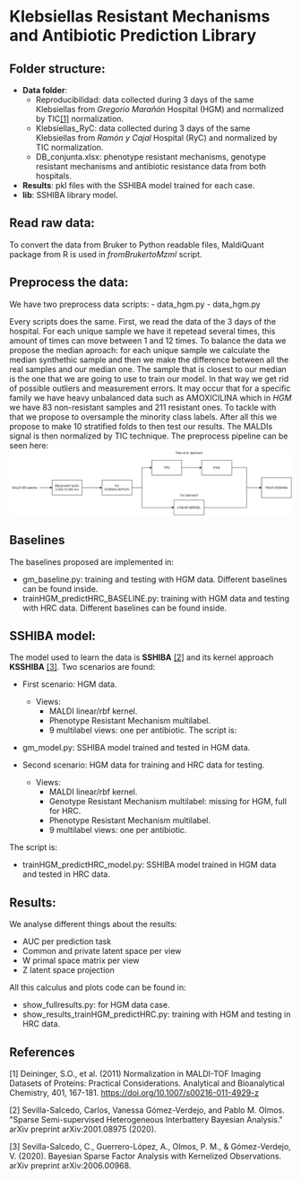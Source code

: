 # Klebsiellas Resistant Mechanisms and Antibiotic Prediction Library

## Folder structure:

- **Data folder**:
    - Reproducibilidad: data collected during 3 days of the same Klebsiellas from _Gregorio Marañón_ Hospital (HGM) and normalized by TIC[[1]](#1) normalization.
    - Klebsiellas_RyC: data collected during 3 days of the same Klebsiellas from _Ramón y Cajal_ Hospital (RyC) and normalized by TIC normalization.
    - DB_conjunta.xlsx: phenotype resistant mechanisms, genotype resistant mechanisms and antibiotic resistance data from both hospitals.
- **Results**: pkl files with the SSHIBA model trained for each case.
- **lib**: SSHIBA library model.

## Read raw data:
To convert the data from Bruker to Python readable files, MaldiQuant package from R is used in _fromBrukertoMzml_ script.

## Preprocess the data:
We have two preprocess data scripts:
    - data_hgm.py
    - data_hgm.py

Every scripts does the same. First, we read the data of the 3 days of the hospital. For each unique sample we have it repetead several times, this amount of times can move between 1 and 12 times. To balance the data we propose the median aproach: for each unique sample we calculate the median synthethic sample and then we make the difference between all the real samples and our median one. The sample that is closest to our median is the one that we are going to use to train our model. In that way we get rid of possible outliers and measurement errors. It may occur that for a specific family we have heavy unbalanced data such as AMOXICILINA which in _HGM_ we have 83 non-resistant samples and 211 resistant ones. To tackle with that we propose to oversample the minority class labels. After all this we propose to make 10 stratified folds to then test our results. The MALDIs signal is then normalized by TIC technique. The preprocess pipeline can be seen here:
![alt text](images_readme/preprocess.png)


## Baselines
The baselines proposed are implemented in:
- gm_baseline.py: training and testing with HGM data. Different baselines can be found inside.
- trainHGM_predictHRC_BASELINE.py: training with HGM data and testing with HRC data. Different baselines can be found inside.

## SSHIBA model:
The model used to learn the data is **SSHIBA** [[2]](#2) and its kernel approach **KSSHIBA** [[3]](#3). Two scenarios are found:
* First scenario: HGM data.
    - Views:
        - MALDI linear/rbf kernel.
        - Phenotype Resistant Mechanism multilabel.
        - 9 multilabel views: one per antibiotic.
The script is:
* gm_model.py: SSHIBA model trained and tested in HGM data.

* Second scenario: HGM data for training and HRC data for testing.
    - Views:
        - MALDI linear/rbf kernel.
        - Genotype Resistant Mechanism multilabel: missing for HGM, full for HRC.
        - Phenotype Resistant Mechanism multilabel.
        - 9 multilabel views: one per antibiotic.

The script is:
* trainHGM_predictHRC_model.py: SSHIBA model trained in HGM data and tested in HRC data.


## Results:
We analyse different things about the results:
- AUC per prediction task
- Common and private latent space per view
- W primal space matrix per view
- Z latent space projection

All this calculus and plots code can be found in:
* show_fullresults.py: for HGM data case.
* show_results_trainHGM_predictHRC.py: training with HGM and testing in HRC data.

## References
<a id="1">[1]</a>
Deininger, S.O., et al. (2011) 
Normalization in MALDI-TOF Imaging Datasets of Proteins: Practical Considerations. 
Analytical and Bioanalytical Chemistry, 401, 167-181.
https://doi.org/10.1007/s00216-011-4929-z

<a id="2">[2]</a>
Sevilla-Salcedo, Carlos, Vanessa Gómez-Verdejo, and Pablo M. Olmos. 
"Sparse Semi-supervised Heterogeneous Interbattery Bayesian Analysis." 
arXiv preprint arXiv:2001.08975 (2020).

<a id="3">[3]</a>
Sevilla-Salcedo, C., Guerrero-López, A., Olmos, P. M., & Gómez-Verdejo, V. (2020). 
Bayesian Sparse Factor Analysis with Kernelized Observations. 
arXiv preprint arXiv:2006.00968.



